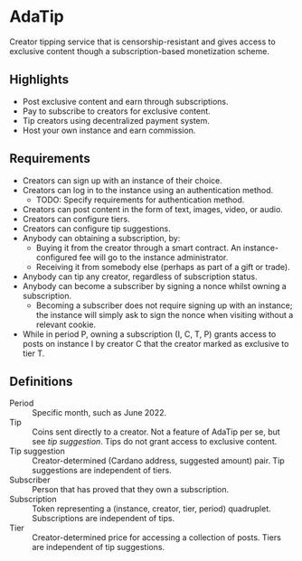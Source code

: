 # AdaTip

Creator tipping service that is censorship-resistant and gives access to
exclusive content though a subscription-based monetization scheme.

## Highlights

 - Post exclusive content and earn through subscriptions.
 - Pay to subscribe to creators for exclusive content.
 - Tip creators using decentralized payment system.
 - Host your own instance and earn commission.

## Requirements

 - Creators can sign up with an instance of their choice.
 - Creators can log in to the instance using an authentication method.
   - TODO: Specify requirements for authentication method.
 - Creators can post content in the form of text, images, video, or audio.
 - Creators can configure tiers.
 - Creators can configure tip suggestions.
 - Anybody can obtaining a subscription, by:
    - Buying it from the creator through a smart contract.
      An instance-configured fee will go to the instance administrator.
    - Receiving it from somebody else (perhaps as part of a gift or trade).
 - Anybody can tip any creator, regardless of subscription status.
 - Anybody can become a subscriber by
   signing a nonce whilst owning a subscription.
    - Becoming a subscriber does not require signing up with an instance;
      the instance will simply ask to sign the nonce
      when visiting without a relevant cookie.
 - While in period P, owning a subscription (I, C, T, P)
   grants access to posts on instance I by creator C
   that the creator marked as exclusive to tier T.

## Definitions

<dl>

  <dt>Period</dt>
  <dd>Specific month, such as June 2022.</dd>

  <dt>Tip</dt>
  <dd>
    Coins sent directly to a creator.
    Not a feature of AdaTip per se,
    but see <em>tip suggestion</em>.
    Tips do not grant access to exclusive content.
  </dd>

  <dt>Tip suggestion</dt>
  <dd>
    Creator-determined (Cardano address, suggested amount) pair.
    Tip suggestions are independent of tiers.
  </dd>

  <dt>Subscriber</dt>
  <dd>
    Person that has proved that they own a subscription.
  </dd>

  <dt>Subscription</dt>
  <dd>
    Token representing a (instance, creator, tier, period) quadruplet.
    Subscriptions are independent of tips.
  </dd>

  <dt>Tier</dt>
  <dd>
    Creator-determined price for accessing a collection of posts.
    Tiers are independent of tip suggestions.
  </dd>

</dl>
